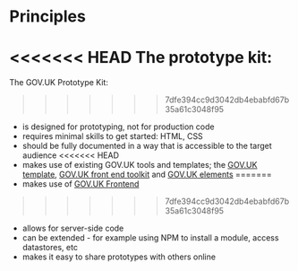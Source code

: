 # Principles

<<<<<<< HEAD
The prototype kit:
=======
The GOV.UK Prototype Kit:
>>>>>>> 7dfe394cc9d3042db4ebabfd67b35a61c3048f95

- is designed for prototyping, not for production code
- requires minimal skills to get started: HTML, CSS
- should be fully documented in a way that is accessible to the target audience
<<<<<<< HEAD
- makes use of existing GOV.UK tools and templates; the [GOV.UK template](https://github.com/alphagov/govuk_template), [GOV.UK front end toolkit](https://github.com/alphagov/govuk_frontend_toolkit) and [GOV.UK elements](https://github.com/alphagov/govuk_elements)
=======
- makes use of [GOV.UK Frontend](https://github.com/alphagov/govuk-frontend)
>>>>>>> 7dfe394cc9d3042db4ebabfd67b35a61c3048f95
- allows for server-side code
- can be extended - for example using NPM to install a module, access datastores, etc
- makes it easy to share prototypes with others online
